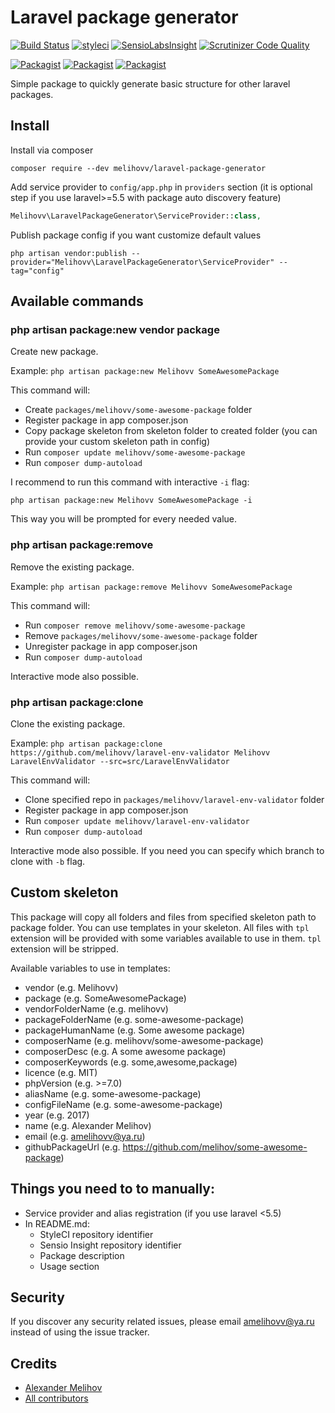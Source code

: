 Laravel package generator
=========================

[![Build Status](https://travis-ci.org/melihovv/laravel-package-generator.svg?branch=master)](https://travis-ci.org/melihovv/laravel-package-generator)
[![styleci](https://styleci.io/repos/96041272/shield)](https://styleci.io/repos/96041272)
[![SensioLabsInsight](https://insight.sensiolabs.com/projects/91239e6a-d51b-495c-9dc7-90d2ac8805f3/mini.png)](https://insight.sensiolabs.com/projects/91239e6a-d51b-495c-9dc7-90d2ac8805f3)
[![Scrutinizer Code Quality](https://scrutinizer-ci.com/g/melihovv/laravel-package-generator/badges/quality-score.png?b=master)](https://scrutinizer-ci.com/g/melihovv/laravel-package-generator/?branch=master)

[![Packagist](https://img.shields.io/packagist/v/melihovv/laravel-package-generator.svg)](https://packagist.org/packages/melihovv/laravel-package-generator)
[![Packagist](https://poser.pugx.org/melihovv/laravel-package-generator/d/total.svg)](https://packagist.org/packages/melihovv/laravel-package-generator)
[![Packagist](https://img.shields.io/packagist/l/melihovv/laravel-package-generator.svg)](https://packagist.org/packages/melihovv/laravel-package-generator)

Simple package to quickly generate basic structure for other laravel packages.

## Install

Install via composer
```
composer require --dev melihovv/laravel-package-generator
```

Add service provider to `config/app.php` in `providers` section (it is optional
step if you use laravel>=5.5 with package auto discovery feature)

```php
Melihovv\LaravelPackageGenerator\ServiceProvider::class,
```

Publish package config if you want customize default values
```
php artisan vendor:publish --provider="Melihovv\LaravelPackageGenerator\ServiceProvider" --tag="config"
```

## Available commands

### php artisan package:new vendor package

Create new package.

Example: `php artisan package:new Melihovv SomeAwesomePackage`

This command will:

* Create `packages/melihovv/some-awesome-package` folder
* Register package in app composer.json
* Copy package skeleton from skeleton folder to created folder (you can provide
your custom skeleton path in config)
* Run `composer update melihovv/some-awesome-package`
* Run `composer dump-autoload`

I recommend to run this command with interactive `-i` flag:
```
php artisan package:new Melihovv SomeAwesomePackage -i
```

This way you will be prompted for every needed value.

### php artisan package:remove

Remove the existing package.

Example: `php artisan package:remove Melihovv SomeAwesomePackage`

This command will:

* Run `composer remove melihovv/some-awesome-package`
* Remove `packages/melihovv/some-awesome-package` folder
* Unregister package in app composer.json
* Run `composer dump-autoload`

Interactive mode also possible.

### php artisan package:clone

Clone the existing package.

Example: `php artisan package:clone https://github.com/melihovv/laravel-env-validator Melihovv LaravelEnvValidator --src=src/LaravelEnvValidator`

This command will:

* Clone specified repo in `packages/melihovv/laravel-env-validator` folder
* Register package in app composer.json 
* Run `composer update melihovv/laravel-env-validator`
* Run `composer dump-autoload`

Interactive mode also possible. If you need you can specify which branch to
clone with `-b` flag.

## Custom skeleton

This package will copy all folders and files from specified skeleton path to
package folder. You can use templates in your skeleton. All files with `tpl`
extension will be provided with some variables available to use in them. `tpl`
extension will be stripped.

Available variables to use in templates:

* vendor (e.g. Melihovv)
* package (e.g. SomeAwesomePackage)
* vendorFolderName (e.g. melihovv)
* packageFolderName (e.g. some-awesome-package)
* packageHumanName (e.g. Some awesome package)
* composerName (e.g. melihovv/some-awesome-package)
* composerDesc (e.g. A some awesome package)
* composerKeywords (e.g. some,awesome,package)
* licence (e.g. MIT)
* phpVersion (e.g. >=7.0)
* aliasName (e.g. some-awesome-package)
* configFileName (e.g. some-awesome-package)
* year (e.g. 2017)
* name (e.g. Alexander Melihov)
* email (e.g. amelihovv@ya.ru)
* githubPackageUrl (e.g. https://github.com/melihov/some-awesome-package)

## Things you need to to manually:

* Service provider and alias registration (if you use laravel <5.5)
* In README.md:
  * StyleCI repository identifier
  * Sensio Insight repository identifier
  * Package description
  * Usage section

## Security

If you discover any security related issues, please email amelihovv@ya.ru instead of using the issue tracker.

## Credits

- [Alexander Melihov](https://github.com/melihovv)
- [All contributors](https://github.com/melihovv/laravel-package-generator/graphs/contributors)
